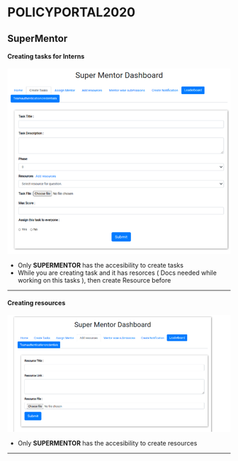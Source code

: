 # POLICYPORTAL2020

## SuperMentor
#### Creating tasks for Interns 

<img src='task_create.png' />

* Only **SUPERMENTOR** has the accesibility to create tasks
* While you are creating task and it has resorces ( Docs needed while working on this tasks ), then create Resource before 

---

#### Creating resources

<img src='add_resource.png' />

* Only **SUPERMENTOR** has the accesibility to create resources

---

